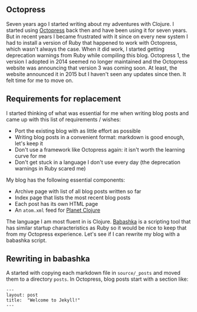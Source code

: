 ## Octopress

Seven years ago I started writing about my adventures with Clojure. I started
using [Octopress](http://octopress.org/) back then and have been using it for
seven years. But in recent years I became frustrated with it since on every new
system I had to install a version of Ruby that happened to work with Octopress,
which wasn't always the case. When it did work, I started getting deprecation
warnings from Ruby while compiling this blog. Octopress 1, the version I
adopted in 2014 seemed no longer maintained and the Octopress website was
announcing that version 3 was coming soon. At least, the website announced it in
2015 but I haven't seen any updates since then. It felt time for me to move on.

## Requirements for replacement

I started thinking of what was essential for me when writing blog posts and came
up with this list of requirements / wishes:

- Port the existing blog with as little effort as possible
- Writing blog posts in a convenient format: markdown is good enough, let's keep it
- Don't use a framework like Octopress again: it isn't worth the learning curve for me
- Don't get stuck in a language I don't use every day (the deprecation warnings in Ruby scared me)

My blog has the following essential components:

- Archive page with list of all blog posts written so far
- Index page that lists the most recent blog posts
- Each post has its own HTML page
- An `atom.xml` feed for [Planet Clojure](http://planet.clojure.in/)

The language I am most fluent in is Clojure. [Babashka](https://babashka.org/)
is a scripting tool that has similar startup characteristics as Ruby so it would
be nice to keep that from my Octopress experience. Let's see if I can rewrite my
blog with a babashka script.

## Rewriting in babashka

A started with copying each markdown file in `source/_posts` and moved them to a directory `posts`.
In Octopress, blog posts start with a section like:

```
---
layout: post
title:  "Welcome to Jekyll!"
---
```

